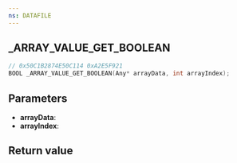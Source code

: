 ```yaml
---
ns: DATAFILE
---
```

## _ARRAY_VALUE_GET_BOOLEAN

```c
// 0x50C1B2874E50C114 0xA2E5F921
BOOL _ARRAY_VALUE_GET_BOOLEAN(Any* arrayData, int arrayIndex);
```


## Parameters
* **arrayData**: 
* **arrayIndex**: 

## Return value
